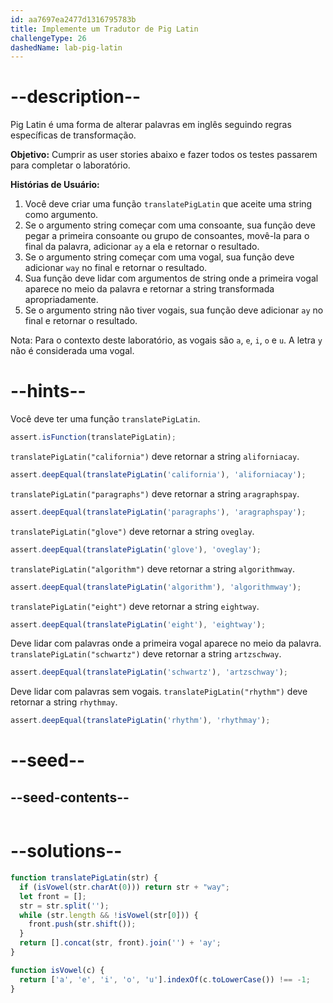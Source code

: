 ```yaml
---
id: aa7697ea2477d1316795783b
title: Implemente um Tradutor de Pig Latin
challengeType: 26
dashedName: lab-pig-latin
---
```


# --description--

Pig Latin é uma forma de alterar palavras em inglês seguindo regras específicas de transformação.

**Objetivo:** Cumprir as user stories abaixo e fazer todos os testes passarem para completar o laboratório.

**Histórias de Usuário:**

1. Você deve criar uma função `translatePigLatin` que aceite uma string como argumento.
1. Se o argumento string começar com uma consoante, sua função deve pegar a primeira consoante ou grupo de consoantes, movê-la para o final da palavra, adicionar `ay` a ela e retornar o resultado.
1. Se o argumento string começar com uma vogal, sua função deve adicionar `way` no final e retornar o resultado.
1. Sua função deve lidar com argumentos de string onde a primeira vogal aparece no meio da palavra e retornar a string transformada apropriadamente.
1. Se o argumento string não tiver vogais, sua função deve adicionar `ay` no final e retornar o resultado.

Nota: Para o contexto deste laboratório, as vogais são `a`, `e`, `i`, `o` e `u`. A letra `y` não é considerada uma vogal.

# --hints--

Você deve ter uma função `translatePigLatin`.

```js
assert.isFunction(translatePigLatin);
```

`translatePigLatin("california")` deve retornar a string `aliforniacay`.

```js
assert.deepEqual(translatePigLatin('california'), 'aliforniacay');
```

`translatePigLatin("paragraphs")` deve retornar a string `aragraphspay`.

```js
assert.deepEqual(translatePigLatin('paragraphs'), 'aragraphspay');
```

`translatePigLatin("glove")` deve retornar a string `oveglay`.

```js
assert.deepEqual(translatePigLatin('glove'), 'oveglay');
```

`translatePigLatin("algorithm")` deve retornar a string `algorithmway`.

```js
assert.deepEqual(translatePigLatin('algorithm'), 'algorithmway');
```

`translatePigLatin("eight")` deve retornar a string `eightway`.

```js
assert.deepEqual(translatePigLatin('eight'), 'eightway');
```

Deve lidar com palavras onde a primeira vogal aparece no meio da palavra. `translatePigLatin("schwartz")` deve retornar a string `artzschway`.

```js
assert.deepEqual(translatePigLatin('schwartz'), 'artzschway');
```

Deve lidar com palavras sem vogais. `translatePigLatin("rhythm")` deve retornar a string `rhythmay`.

```js
assert.deepEqual(translatePigLatin('rhythm'), 'rhythmay');
```

# --seed--

## --seed-contents--

```js

```

# --solutions--

```js
function translatePigLatin(str) {
  if (isVowel(str.charAt(0))) return str + "way";
  let front = [];
  str = str.split('');
  while (str.length && !isVowel(str[0])) {
    front.push(str.shift());
  }
  return [].concat(str, front).join('') + 'ay';
}

function isVowel(c) {
  return ['a', 'e', 'i', 'o', 'u'].indexOf(c.toLowerCase()) !== -1;
}
```
